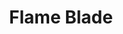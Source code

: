---
title: "Flame Blade"

spell:
  schools:
    - name:        "Evocation"
      subschools:  []
      descriptors: ["Fire"]
  classes:
    - name:  "Druid"
      abbr:  "Drd"
      level: 2
  components:         [V, S, DF]
  castingTime:        "1 standard action"
  range:              "0 ft."
  effect:             "Sword-like beam"
  duration:           "1 min./level"
  dismissable:        true
  savingThrow:        "None"
  spellResistance:    "Yes"
  description:        |
    A 3-foot-long, blazing beam of red-hot fire springs forth from your hand. You wield this bladelike beam as if it were a scimitar. Attacks with the flame blade are melee touch attacks. The blade deals {% die_roll 1 8 0 %} points of fire damage +1 point per two caster levels (maximum +10). Since the blade is immaterial, your Strength modifier does not apply to the damage. A flame blade can ignite combustible materials such as parchment, straw, dry sticks, and cloth.

    The spell does not function underwater.
---